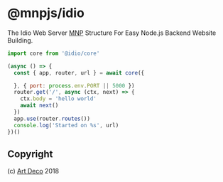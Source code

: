 # @mnpjs/idio

The Idio Web Server [MNP](https://mnpjs.org) Structure For Easy Node.js Backend Website Building.

```js
import core from '@idio/core'

(async () => {
  const { app, router, url } = await core({

  }, { port: process.env.PORT || 5000 })
  router.get('/', async (ctx, next) => {
    ctx.body = 'hello world'
    await next()
  })
  app.use(router.routes())
  console.log('Started on %s', url)
})()
```


## Copyright

(c) [Art Deco][1] 2018

[1]: https://artd.eco